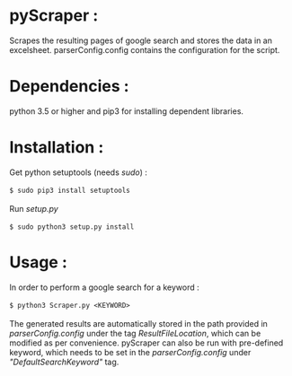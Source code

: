 # pyScraper :
Scrapes the resulting pages of google search and stores the data in an excelsheet. parserConfig.config contains the configuration for the script.

# Dependencies :
python 3.5 or higher and pip3 for installing dependent libraries.

# Installation :
Get python setuptools (needs <i>sudo</i>) :<br><br>
`
$ sudo pip3 install setuptools
`
<br><br>Run <i>setup.py</i><br><br>
`
$ sudo python3 setup.py install
`
# Usage :
In order to perform a google search for a keyword :<br><br>
`
$ python3 Scraper.py <KEYWORD>
`
<br><br>The generated results are automatically stored in the path provided in <i>parserConfig.config</i> under the tag <i>ResultFileLocation</i>, which can be modified as per convenience. pyScraper can also be run with pre-defined keyword, which needs to be set in the <i>parserConfig.config</i> under <i>"DefaultSearchKeyword"</i> tag.
